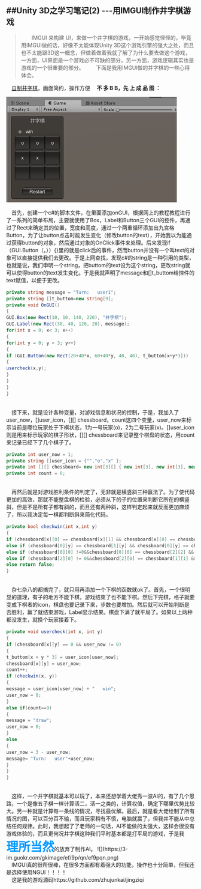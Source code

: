 ##Unity 3D之学习笔记(2) ---用IMGUI制作井字棋游戏
------
> &emsp;&emsp;IMGUI 来构建 UI，来做一个井字棋的游戏，一开始感觉怪怪的，毕竟用IMGUI做的话，好像不太能体现Unity 3D这个游戏引擎的强大之处，而且也不太能跟3D这一概念，但做着做着我就了解了为什么要去做这个游戏，一方面，UI界面是一个游戏必不可缺的部分，另一方面，游戏逻辑其实也是游戏的一个很重要的部分。
&emsp;&emsp;下面是我用IMGUI做的井字棋的一些心得体会。

&emsp;[自制井字棋](https://github.com/zhujunkai/jingziqi)，画面简约，操作方便
<strong>&emsp;不 多 B B，先 上 成 品 图 ：</strong>

![井字棋](/images/chess.png)

&emsp;首先，创建一个c#的脚本文件，在里面添加onGUI，根据网上的教程教程进行了一系列的简单布局，主要就使用了Box，Label和Button三个GUI的控件，再通过了Rect来确定其的位置，宽度和高度，通过一个两重循环添加出九宫格Button，为了让button点击时能发生变化（修改button的text），开始我以为能通过获得button的对象，然后通过对象的OnClick事件来处理。后来发现if（GUI.Button（，））{}里的就是click后的事件，然而button并没有一个叫text的对象可以直接提供我们去更改。于是上网查找，发现c#的string是一种引用的类型，也就是说，我们申明一个string，把buttom的text设为这个string，更改string就可以使得button的text发生变化。于是我就声明了message和[]t_buttom给控件的text赋值，以便于更改。
<br>
```c#
private string message = "Turn:   user1";
private string []t_buttom=new string[9];
private void OnGUI()
{
GUI.Box(new Rect(10, 10, 140, 220), "井字棋");
GUI.Label(new Rect(30, 40, 120, 20), message);
for(int x = 0; x< 3; x++)
{
for(int y = 0; y < 3; y++)
{
if (GUI.Button(new Rect(20+40*x, 60+40*y, 40, 40), t_buttom[x+y*3]))
{
usercheck(x,y);
}
}
}
}
```

<br>
&emsp;接下来，就是设计各种变量，对游戏信息和状况的控制，于是，我加入了user_now，[]user_icon，[][] chessboard，count这四个变量，user_now来标示当前是哪位玩家处于下棋状态，1为一号玩家(o)，2为二号玩家(x)。[]user_icon则是用来标示玩家的棋子形状，[][] chessboard来记录整个棋盘的状态，用count来记录已经下了几个棋子了。
<br>

```c#
private int user_now = 1;
private string []user_icon = {"","o","x" };
private int [][] chessboard= new int[3][] { new int[3], new int[3], new int[3] };
private int count = 0;
```

<br>
&emsp;再然后就是对游戏胜利条件的判定了，无非就是横竖斜三种赢法了。为了使代码更加的高效，那就不能整盘棋的检验，必须从下的子的位置来判断它所在的横竖斜，但是不是所有子都有斜的，而且还有两种斜，这样判定起来就反而更加麻烦了，所以我决定每一棋都判断斜来简化代码。
<br>

```c#
private bool checkwin(int x,int y)
{
if (chessboard[x][0] == chessboard[x][1] && chessboard[x][0] == chessboard[x][2]) return true;
else if (chessboard[0][y] == chessboard[1][y] && chessboard[0][y] == chessboard[2][y]) return true;
else if (chessboard[0][0] !=0&&chessboard[0][0] == chessboard[2][2] && chessboard[0][0] == chessboard[1][1]) return true;
else if (chessboard[2][0] != 0&&chessboard[2][0] == chessboard[1][1] && chessboard[2][0] == chessboard[0][2]) return true;
else return false;
}
```

<br>
&emsp;杂七杂八的都搞完了，就只用再添加一个下棋的函数就ok了。首先，一个很明显的道理，有子的地方不能下棋，游戏结束了也不能下棋。然后下完棋，格子就要变成下棋者的icon，棋盘也要记录下来，步数也要增加。然后就可以开始判断是否胜利，赢了就结束游戏，Label显示结果。棋盘下满了就平局了。如果以上两种都没发生，就换个玩家接着下。
<br>

```c#
private void usercheck(int x, int y)
{
if (chessboard[x][y] == 0 && user_now != 0)
{
t_buttom[x + y * 3] = user_icon[user_now];
chessboard[x][y] = user_now;
count++;
if (checkwin(x, y))
{
message = user_icon[user_now] + "   win";
user_now = 0;
}
else if(count==9)
{
message = "draw";
user_now = 0;
}
else
{
user_now = 3 - user_now;
message= "Turn:   user"+user_now;
}
}
}
```

<br>
&emsp;这样，一个井字棋就基本可以玩了，本来还想学着大佬秀一波AI的，有了几个思路，一个是像五子棋一样计算活二，活一之类的，计算权值，确定下哪里优势比较大。另一种就是计算每一条线的情况，寻找最优解。最后，就是看大佬绘制了所有情况的图，可以百分百不输，而且玩家稍有不慎，电脑就赢了，但我并不能从中总结任何规律。此时，我想起了了老师的一句话，AI不能做的太强大，这样会很没有游戏体验的，而且更何况井字棋这种我们平时基本都是打平局的游戏，于是我<font color=#0099ff  size=6><strong>理所当然</strong></font>的放弃了制作AI。
![](https://3-im.guokr.com/gkimage/ef/9p/qn/ef9pqn.png)
<br>
&emsp;IMGUI真的很帮很棒，在很多方面都有着强大的功能，操作也十分简单，但我还是选择使用NGUI！！！！<br>
&emsp;这是我的游戏源码https://github.com/zhujunkai/jingziqi
